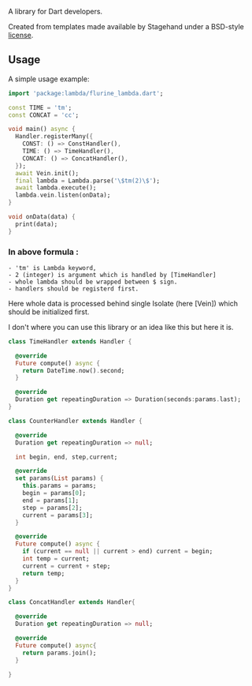A library for Dart developers.

Created from templates made available by Stagehand under a BSD-style
[license](https://github.com/dart-lang/stagehand/blob/master/LICENSE).

## Usage

A simple usage example:

```dart
import 'package:lambda/flurine_lambda.dart';

const TIME = 'tm';
const CONCAT = 'cc';

void main() async {
  Handler.registerMany({
    CONST: () => ConstHandler(),
    TIME: () => TimeHandler(),
    CONCAT: () => ConcatHandler(),
  });
  await Vein.init();
  final lambda = Lambda.parse('\$tm(2)\$');
  await lambda.execute();
  lambda.vein.listen(onData);
}

void onData(data) {
  print(data);
}

```
### In above formula : 

    - 'tm' is Lambda keyword,
    - 2 (integer) is argument which is handled by [TimeHandler] 
    - whole lambda should be wrapped between $ sign.
    - handlers should be registerd first.
 
 Here whole data is processed behind single Isolate (here [Vein]) which should be initialized first.
 
 I don't where you can use this library or an idea like this but here it is.  

```dart
class TimeHandler extends Handler {

  @override
  Future compute() async {
    return DateTime.now().second;
  }

  @override
  Duration get repeatingDuration => Duration(seconds:params.last);
}

class CounterHandler extends Handler {

  @override
  Duration get repeatingDuration => null;

  int begin, end, step,current;

  @override
  set params(List params) {
    this.params = params;
    begin = params[0];
    end = params[1];
    step = params[2];
    current = params[3];
  }

  @override
  Future compute() async {
    if (current == null || current > end) current = begin;
    int temp = current;
    current = current + step;
    return temp;
  }
}

class ConcatHandler extends Handler{

  @override
  Duration get repeatingDuration => null;

  @override
  Future compute() async{
    return params.join();
  }

}

```
